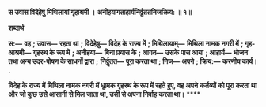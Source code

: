 **स उवास विदेहेषु मिथिलायां गृहाश्रमी ।** **अनीहयागताहार्यनिर्वॢततनिजक्रिय: ॥ १॥** 

**शब्दार्थ** 

**स:—** **वह** **; उवास—** **रहता था** **; विदेहेषु—** **विदेह के राज्य में** **; मिथिलायाम्—** **मिथिला नामक नगरी में** **; गृह-आश्रमी—** **गृहस्थ के** **रूप में** **; अनीहया—** **बिना प्रयास के** **; आगत—** **उसके पास आया** **; आहार्य—** **भोजन तथा अन्य उदर-पोषण के साधनों द्वारा** **;** **निर्वॢतत—** **पूरा करता था** **; निज—** **अपने** **; क्रिय:—** **करणीय कार्य।** **.** 

**विदेह के राज्य में मिथिला नामक नगरी में धाॢमक गृहस्थ के रूप में रहते हुए, वह अपने** **कर्तव्यों को पूरा करता था और जो कुछ उसे आसानी से मिल जाता था, उसी से अपना निर्वाह** **करता था।** **** 
